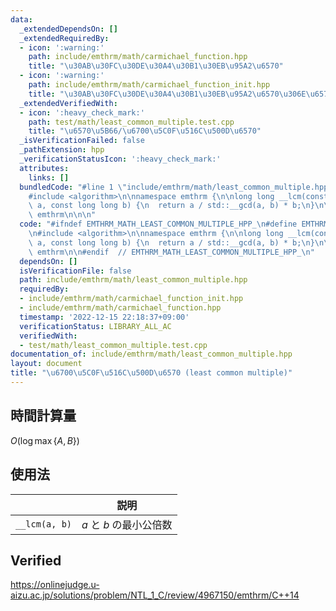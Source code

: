 ```yaml
---
data:
  _extendedDependsOn: []
  _extendedRequiredBy:
  - icon: ':warning:'
    path: include/emthrm/math/carmichael_function.hpp
    title: "\u30AB\u30FC\u30DE\u30A4\u30B1\u30EB\u95A2\u6570"
  - icon: ':warning:'
    path: include/emthrm/math/carmichael_function_init.hpp
    title: "\u30AB\u30FC\u30DE\u30A4\u30B1\u30EB\u95A2\u6570\u306E\u6570\u8868"
  _extendedVerifiedWith:
  - icon: ':heavy_check_mark:'
    path: test/math/least_common_multiple.test.cpp
    title: "\u6570\u5B66/\u6700\u5C0F\u516C\u500D\u6570"
  _isVerificationFailed: false
  _pathExtension: hpp
  _verificationStatusIcon: ':heavy_check_mark:'
  attributes:
    links: []
  bundledCode: "#line 1 \"include/emthrm/math/least_common_multiple.hpp\"\n\n\n\n\
    #include <algorithm>\n\nnamespace emthrm {\n\nlong long __lcm(const long long\
    \ a, const long long b) {\n  return a / std::__gcd(a, b) * b;\n}\n\n}  // namespace\
    \ emthrm\n\n\n"
  code: "#ifndef EMTHRM_MATH_LEAST_COMMON_MULTIPLE_HPP_\n#define EMTHRM_MATH_LEAST_COMMON_MULTIPLE_HPP_\n\
    \n#include <algorithm>\n\nnamespace emthrm {\n\nlong long __lcm(const long long\
    \ a, const long long b) {\n  return a / std::__gcd(a, b) * b;\n}\n\n}  // namespace\
    \ emthrm\n\n#endif  // EMTHRM_MATH_LEAST_COMMON_MULTIPLE_HPP_\n"
  dependsOn: []
  isVerificationFile: false
  path: include/emthrm/math/least_common_multiple.hpp
  requiredBy:
  - include/emthrm/math/carmichael_function_init.hpp
  - include/emthrm/math/carmichael_function.hpp
  timestamp: '2022-12-15 22:18:37+09:00'
  verificationStatus: LIBRARY_ALL_AC
  verifiedWith:
  - test/math/least_common_multiple.test.cpp
documentation_of: include/emthrm/math/least_common_multiple.hpp
layout: document
title: "\u6700\u5C0F\u516C\u500D\u6570 (least common multiple)"
---
```



## 時間計算量

$O(\log{\max \lbrace A, B \rbrace})$


## 使用法

||説明|
|:--:|:--:|
|`__lcm(a, b)`|$a$ と $b$ の最小公倍数|


## Verified

https://onlinejudge.u-aizu.ac.jp/solutions/problem/NTL_1_C/review/4967150/emthrm/C++14
